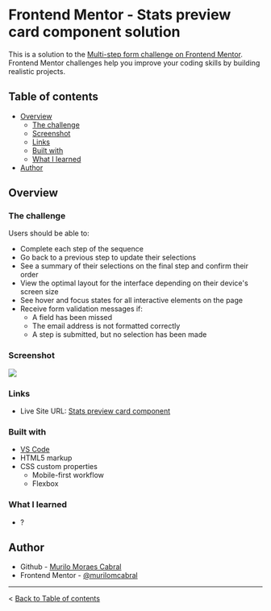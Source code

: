 # Frontend Mentor - Stats preview card component solution

This is a solution to the [Multi-step form challenge on Frontend Mentor](https://www.frontendmentor.io/challenges/multistep-form-YVAnSdqQBJ). Frontend Mentor challenges help you improve your coding skills by building realistic projects. 

## Table of contents

- [Overview](#overview)
  - [The challenge](#the-challenge)
  - [Screenshot](#screenshot)
  - [Links](#links)
  - [Built with](#built-with)
  - [What I learned](#what-i-learned)
- [Author](#author)

## Overview

### The challenge

Users should be able to:

- Complete each step of the sequence
- Go back to a previous step to update their selections
- See a summary of their selections on the final step and confirm their order
- View the optimal layout for the interface depending on their device's screen size
- See hover and focus states for all interactive elements on the page
- Receive form validation messages if:
  - A field has been missed
  - The email address is not formatted correctly
  - A step is submitted, but no selection has been made

### Screenshot

![](multi-step-form-solution.png)

### Links

- Live Site URL: [Stats preview card component](https://murilomcabral.github.io/frontendmentor/010-multi-step-form-main/)

### Built with

- [VS Code](https://code.visualstudio.com/)
- HTML5 markup
- CSS custom properties
  - Mobile-first workflow
  - Flexbox

### What I learned

- ?

## Author

- Github - [Murilo Moraes Cabral](https://github.com/murilomcabral)
- Frontend Mentor - [@murilomcabral](https://www.frontendmentor.io/profile/murilomcabral)

---

< [Back to Table of contents](#table-of-contents)